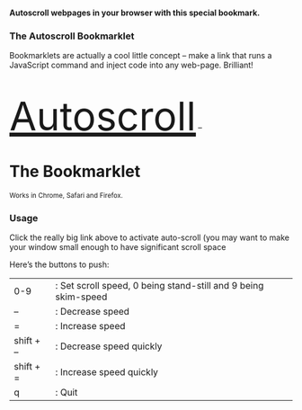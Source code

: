 
<h4>Autoscroll webpages in your browser with this special bookmark.</h4>


<h3>The Autoscroll Bookmarklet</h3>
<p>Bookmarklets are actually a cool little concept &#8211; make a link that runs a JavaScript command and inject code into any web-page.  Brilliant!</p>
<p style='margin-top:40px;'><span style='font-size:70px;'><a href="javascript:/*The%20Autoscroll%20Bookmarket:Tim%20Harper:http://tim.theenchanter.com*/var%20_ss_interval_pointer;_ss_speed=1;_ss_speed_pairs=[[0,0],[1,200.0],[1,120.0],[1,72.0],[1,43.2],[1,25.9],[2,31.0],[4,37.2],[8,44.8],[8,26.4],[16,32.0]];_ss_last_onkeypress%20=%20document.onkeypress;_ss_stop=function(){clearTimeout(_ss_interval_pointer)};_ss_start=function(){_ss_abs_speed=Math.abs(_ss_speed);_ss_direction=_ss_speed/_ss_abs_speed;_ss_speed_pair=_ss_speed_pairs[_ss_abs_speed];_ss_interval_pointer=setInterval(%27scrollBy(0,%27+_ss_direction*_ss_speed_pair[0]+%27);%20if((pageYOffset%3c=1)||(pageYOffset==document.height-innerHeight))%20_ss_speed=0;%27,_ss_speed_pair[1]);};_ss_adj=function(q){_ss_speed+=q;if(Math.abs(_ss_speed)%3e=_ss_speed_pairs.length)_ss_speed=(_ss_speed_pairs.length-1)*(_ss_speed/Math.abs(_ss_speed))};_ss_quit=function(){_ss_stop();document.onkeypress=_ss_last_onkeypress;};document.onkeypress=function(e){if((e.charCode==113)||(e.keyCode==27)){_ss_quit();return;};if(e.charCode%3e=48&&e.charCode%3c=57)_ss_speed=e.charCode-48;else%20switch(e.charCode){case%2095:_ss_adj(-2);case%2045:_ss_adj(-1);break;case%2043:_ss_adj(2);case%2061:_ss_adj(1);break;};_ss_stop();_ss_start();};_ss_stop();_ss_start();">Autoscroll</a></span> &#8211; <h1>The Bookmarklet</h1></p>
<p><small>Works in Chrome, Safari and Firefox.</small></p>
<h3>Usage</h3>
<p>Click the really big link above to activate auto-scroll (you may want to make your window small enough to have significant scroll space</p>
<p>Here&#8217;s the buttons to push:</p>
<table>
 <tr>
  <td> 0-9       </td>
  <td> : Set scroll speed, 0 being stand-still and 9 being skim-speed </td>
 </tr>
 <tr>
  <td> &#8211;         </td>
  <td> : Decrease speed                                               </td>
 </tr>
 <tr>
  <td> =         </td>
  <td> : Increase speed                                               </td>
 </tr>
 <tr>
  <td> shift + &#8211; </td>
  <td> : Decrease speed quickly                                       </td>
 </tr>
 <tr>
  <td> shift + = </td>
  <td> : Increase speed quickly                                       </td>
 </tr>
 <tr>
  <td> q    </td>
  <td> : Quit                                                         </td>
 </tr>
